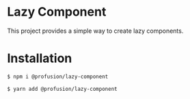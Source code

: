 # Lazy Component

This project provides a simple way to create lazy components.

# Installation
```sh
$ npm i @profusion/lazy-component

$ yarn add @profusion/lazy-component
```
